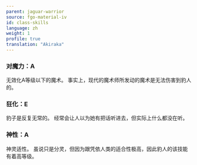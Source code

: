 ```yaml
---
parent: jaguar-warrior
source: fgo-material-iv
id: class-skills
language: zh
weight: 1
profile: true
translation: "Akiraka"
---
```


### 对魔力：A

无效化A等级以下的魔术。
事实上，现代的魔术师所发动的魔术是无法伤害到豹人的。

### 狂化：E

豹子是反复无常的。
经常会让人以为她有把话听进去，但实际上什么都没在听。

### 神性：A

神灵适性。
虽说只是分灵，但因为跟凭依人类的适合性极高，因此豹人的该技能有着高等级。

